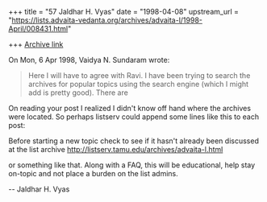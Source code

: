 +++
title = "57 Jaldhar H. Vyas"
date = "1998-04-08"
upstream_url = "https://lists.advaita-vedanta.org/archives/advaita-l/1998-April/008431.html"

+++
[Archive link](https://lists.advaita-vedanta.org/archives/advaita-l/1998-April/008431.html)

On Mon, 6 Apr 1998, Vaidya N. Sundaram wrote:

>  Here I will have to agree with Ravi. I have been trying to search the
> archives for popular topics using the search engine (which I might add is
> pretty good). There are
>

On reading your post I realized I didn't know off hand where the archives
were located.  So perhaps listserv could append some lines like this to
each post:

Before starting a new topic check to see if it hasn't already been
discussed at the list archive http://listserv.tamu.edu/archives/advaita-l.html

or something like that.  Along with a FAQ, this will be educational, help
stay on-topic and not place a burden on the list admins.

--
Jaldhar H. Vyas <jaldhar at braincells.com>

